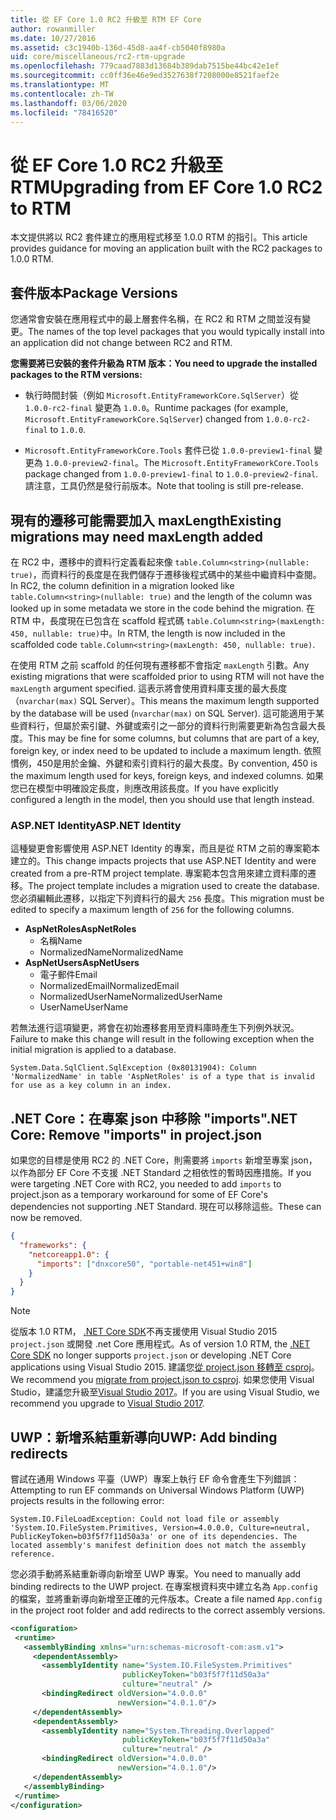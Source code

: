 ```yaml
---
title: 從 EF Core 1.0 RC2 升級至 RTM EF Core
author: rowanmiller
ms.date: 10/27/2016
ms.assetid: c3c1940b-136d-45d8-aa4f-cb5040f8980a
uid: core/miscellaneous/rc2-rtm-upgrade
ms.openlocfilehash: 779caad7883d13684b389dab7515be44bc42e1ef
ms.sourcegitcommit: cc0ff36e46e9ed3527638f7208000e8521faef2e
ms.translationtype: MT
ms.contentlocale: zh-TW
ms.lasthandoff: 03/06/2020
ms.locfileid: "78416520"
---
```

# <a name="upgrading-from-ef-core-10-rc2-to-rtm"></a><span data-ttu-id="ae930-102">從 EF Core 1.0 RC2 升級至 RTM</span><span class="sxs-lookup"><span data-stu-id="ae930-102">Upgrading from EF Core 1.0 RC2 to RTM</span></span>

<span data-ttu-id="ae930-103">本文提供將以 RC2 套件建立的應用程式移至 1.0.0 RTM 的指引。</span><span class="sxs-lookup"><span data-stu-id="ae930-103">This article provides guidance for moving an application built with the RC2 packages to 1.0.0 RTM.</span></span>

## <a name="package-versions"></a><span data-ttu-id="ae930-104">套件版本</span><span class="sxs-lookup"><span data-stu-id="ae930-104">Package Versions</span></span>

<span data-ttu-id="ae930-105">您通常會安裝在應用程式中的最上層套件名稱，在 RC2 和 RTM 之間並沒有變更。</span><span class="sxs-lookup"><span data-stu-id="ae930-105">The names of the top level packages that you would typically install into an application did not change between RC2 and RTM.</span></span>

<span data-ttu-id="ae930-106">**您需要將已安裝的套件升級為 RTM 版本：**</span><span class="sxs-lookup"><span data-stu-id="ae930-106">**You need to upgrade the installed packages to the RTM versions:**</span></span>

* <span data-ttu-id="ae930-107">執行時間封裝（例如 `Microsoft.EntityFrameworkCore.SqlServer`）從 `1.0.0-rc2-final` 變更為 `1.0.0`。</span><span class="sxs-lookup"><span data-stu-id="ae930-107">Runtime packages (for example, `Microsoft.EntityFrameworkCore.SqlServer`) changed from `1.0.0-rc2-final` to `1.0.0`.</span></span>

* <span data-ttu-id="ae930-108">`Microsoft.EntityFrameworkCore.Tools` 套件已從 `1.0.0-preview1-final` 變更為 `1.0.0-preview2-final`。</span><span class="sxs-lookup"><span data-stu-id="ae930-108">The `Microsoft.EntityFrameworkCore.Tools` package changed from `1.0.0-preview1-final` to `1.0.0-preview2-final`.</span></span> <span data-ttu-id="ae930-109">請注意，工具仍然是發行前版本。</span><span class="sxs-lookup"><span data-stu-id="ae930-109">Note that tooling is still pre-release.</span></span>

## <a name="existing-migrations-may-need-maxlength-added"></a><span data-ttu-id="ae930-110">現有的遷移可能需要加入 maxLength</span><span class="sxs-lookup"><span data-stu-id="ae930-110">Existing migrations may need maxLength added</span></span>

<span data-ttu-id="ae930-111">在 RC2 中，遷移中的資料行定義看起來像 `table.Column<string>(nullable: true)`，而資料行的長度是在我們儲存于遷移後程式碼中的某些中繼資料中查閱。</span><span class="sxs-lookup"><span data-stu-id="ae930-111">In RC2, the column definition in a migration looked like `table.Column<string>(nullable: true)` and the length of the column was looked up in some metadata we store in the code behind the migration.</span></span> <span data-ttu-id="ae930-112">在 RTM 中，長度現在已包含在 scaffold 程式碼 `table.Column<string>(maxLength: 450, nullable: true)`中。</span><span class="sxs-lookup"><span data-stu-id="ae930-112">In RTM, the length is now included in the scaffolded code `table.Column<string>(maxLength: 450, nullable: true)`.</span></span>

<span data-ttu-id="ae930-113">在使用 RTM 之前 scaffold 的任何現有遷移都不會指定 `maxLength` 引數。</span><span class="sxs-lookup"><span data-stu-id="ae930-113">Any existing migrations that were scaffolded prior to using RTM will not have the `maxLength` argument specified.</span></span> <span data-ttu-id="ae930-114">這表示將會使用資料庫支援的最大長度（`nvarchar(max)` SQL Server）。</span><span class="sxs-lookup"><span data-stu-id="ae930-114">This means the maximum length supported by the database will be used (`nvarchar(max)` on SQL Server).</span></span> <span data-ttu-id="ae930-115">這可能適用于某些資料行，但屬於索引鍵、外鍵或索引之一部分的資料行則需要更新為包含最大長度。</span><span class="sxs-lookup"><span data-stu-id="ae930-115">This may be fine for some columns, but columns that are part of a key, foreign key, or index need to be updated to include a maximum length.</span></span> <span data-ttu-id="ae930-116">依照慣例，450是用於金鑰、外鍵和索引資料行的最大長度。</span><span class="sxs-lookup"><span data-stu-id="ae930-116">By convention, 450 is the maximum length used for keys, foreign keys, and indexed columns.</span></span> <span data-ttu-id="ae930-117">如果您已在模型中明確設定長度，則應改用該長度。</span><span class="sxs-lookup"><span data-stu-id="ae930-117">If you have explicitly configured a length in the model, then you should use that length instead.</span></span>

### <a name="aspnet-identity"></a><span data-ttu-id="ae930-118">ASP.NET Identity</span><span class="sxs-lookup"><span data-stu-id="ae930-118">ASP.NET Identity</span></span>

<span data-ttu-id="ae930-119">這種變更會影響使用 ASP.NET Identity 的專案，而且是從 RTM 之前的專案範本建立的。</span><span class="sxs-lookup"><span data-stu-id="ae930-119">This change impacts projects that use ASP.NET Identity and were created from a pre-RTM project template.</span></span> <span data-ttu-id="ae930-120">專案範本包含用來建立資料庫的遷移。</span><span class="sxs-lookup"><span data-stu-id="ae930-120">The project template includes a migration used to create the database.</span></span> <span data-ttu-id="ae930-121">您必須編輯此遷移，以指定下列資料行的最大 `256` 長度。</span><span class="sxs-lookup"><span data-stu-id="ae930-121">This migration must be edited to specify a maximum length of `256` for the following columns.</span></span>

* <span data-ttu-id="ae930-122">**AspNetRoles**</span><span class="sxs-lookup"><span data-stu-id="ae930-122">**AspNetRoles**</span></span>
  * <span data-ttu-id="ae930-123">名稱</span><span class="sxs-lookup"><span data-stu-id="ae930-123">Name</span></span>
  * <span data-ttu-id="ae930-124">NormalizedName</span><span class="sxs-lookup"><span data-stu-id="ae930-124">NormalizedName</span></span>
* <span data-ttu-id="ae930-125">**AspNetUsers**</span><span class="sxs-lookup"><span data-stu-id="ae930-125">**AspNetUsers**</span></span>
  * <span data-ttu-id="ae930-126">電子郵件</span><span class="sxs-lookup"><span data-stu-id="ae930-126">Email</span></span>
  * <span data-ttu-id="ae930-127">NormalizedEmail</span><span class="sxs-lookup"><span data-stu-id="ae930-127">NormalizedEmail</span></span>
  * <span data-ttu-id="ae930-128">NormalizedUserName</span><span class="sxs-lookup"><span data-stu-id="ae930-128">NormalizedUserName</span></span>
  * <span data-ttu-id="ae930-129">UserName</span><span class="sxs-lookup"><span data-stu-id="ae930-129">UserName</span></span>

<span data-ttu-id="ae930-130">若無法進行這項變更，將會在初始遷移套用至資料庫時產生下列例外狀況。</span><span class="sxs-lookup"><span data-stu-id="ae930-130">Failure to make this change will result in the following exception when the initial migration is applied to a database.</span></span>

``` Console
System.Data.SqlClient.SqlException (0x80131904): Column 'NormalizedName' in table 'AspNetRoles' is of a type that is invalid for use as a key column in an index.
```

## <a name="net-core-remove-imports-in-projectjson"></a><span data-ttu-id="ae930-131">.NET Core：在專案 json 中移除 "imports"</span><span class="sxs-lookup"><span data-stu-id="ae930-131">.NET Core: Remove "imports" in project.json</span></span>

<span data-ttu-id="ae930-132">如果您的目標是使用 RC2 的 .NET Core，則需要將 `imports` 新增至專案 json，以作為部分 EF Core 不支援 .NET Standard 之相依性的暫時因應措施。</span><span class="sxs-lookup"><span data-stu-id="ae930-132">If you were targeting .NET Core with RC2, you needed to add `imports` to project.json as a temporary workaround for some of EF Core's dependencies not supporting .NET Standard.</span></span> <span data-ttu-id="ae930-133">現在可以移除這些。</span><span class="sxs-lookup"><span data-stu-id="ae930-133">These can now be removed.</span></span>

``` json
{
  "frameworks": {
    "netcoreapp1.0": {
      "imports": ["dnxcore50", "portable-net451+win8"]
    }
  }
}
```

> [!NOTE]  
> <span data-ttu-id="ae930-134">從版本 1.0 RTM， [.NET Core SDK](https://www.microsoft.com/net/download/core)不再支援使用 Visual Studio 2015 `project.json` 或開發 .net Core 應用程式。</span><span class="sxs-lookup"><span data-stu-id="ae930-134">As of version 1.0 RTM, the [.NET Core SDK](https://www.microsoft.com/net/download/core) no longer supports `project.json` or developing .NET Core applications using Visual Studio 2015.</span></span> <span data-ttu-id="ae930-135">建議您[從 project.json 移轉至 csproj](https://docs.microsoft.com/dotnet/articles/core/migration/)。</span><span class="sxs-lookup"><span data-stu-id="ae930-135">We recommend you [migrate from project.json to csproj](https://docs.microsoft.com/dotnet/articles/core/migration/).</span></span> <span data-ttu-id="ae930-136">如果您使用 Visual Studio，建議您升級至[Visual Studio 2017](https://www.visualstudio.com/downloads/)。</span><span class="sxs-lookup"><span data-stu-id="ae930-136">If you are using Visual Studio, we recommend you upgrade to [Visual Studio 2017](https://www.visualstudio.com/downloads/).</span></span>

## <a name="uwp-add-binding-redirects"></a><span data-ttu-id="ae930-137">UWP：新增系結重新導向</span><span class="sxs-lookup"><span data-stu-id="ae930-137">UWP: Add binding redirects</span></span>

<span data-ttu-id="ae930-138">嘗試在通用 Windows 平臺（UWP）專案上執行 EF 命令會產生下列錯誤：</span><span class="sxs-lookup"><span data-stu-id="ae930-138">Attempting to run EF commands on Universal Windows Platform (UWP) projects results in the following error:</span></span>

```output
System.IO.FileLoadException: Could not load file or assembly 'System.IO.FileSystem.Primitives, Version=4.0.0.0, Culture=neutral, PublicKeyToken=b03f5f7f11d50a3a' or one of its dependencies. The located assembly's manifest definition does not match the assembly reference.
```

<span data-ttu-id="ae930-139">您必須手動將系結重新導向新增至 UWP 專案。</span><span class="sxs-lookup"><span data-stu-id="ae930-139">You need to manually add binding redirects to the UWP project.</span></span> <span data-ttu-id="ae930-140">在專案根資料夾中建立名為 `App.config` 的檔案，並將重新導向新增至正確的元件版本。</span><span class="sxs-lookup"><span data-stu-id="ae930-140">Create a file named `App.config` in the project root folder and add redirects to the correct assembly versions.</span></span>

```xml
<configuration>
 <runtime>
   <assemblyBinding xmlns="urn:schemas-microsoft-com:asm.v1">
     <dependentAssembly>
       <assemblyIdentity name="System.IO.FileSystem.Primitives"
                         publicKeyToken="b03f5f7f11d50a3a"
                         culture="neutral" />
       <bindingRedirect oldVersion="4.0.0.0"
                        newVersion="4.0.1.0"/>
     </dependentAssembly>
     <dependentAssembly>
       <assemblyIdentity name="System.Threading.Overlapped"
                         publicKeyToken="b03f5f7f11d50a3a"
                         culture="neutral" />
       <bindingRedirect oldVersion="4.0.0.0"
                        newVersion="4.0.1.0"/>
     </dependentAssembly>
   </assemblyBinding>
 </runtime>
</configuration>
```
